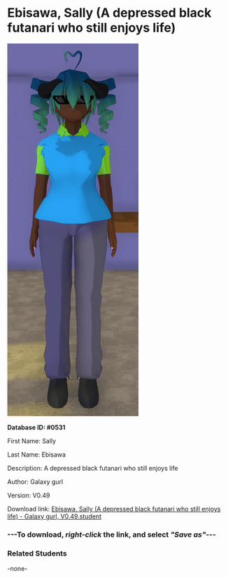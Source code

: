 # Ebisawa, Sally (A depressed black futanari who still enjoys life)

<img src="../../Files/Images/Ebisawa, Sally (A depressed black futanari who still enjoys life).png" title="Ebisawa, Sally (A depressed black futanari who still enjoys life) - Galaxy gurl, V0.49">

**Database ID: #0531**

First Name: Sally

Last Name: Ebisawa

Description: A depressed black futanari who still enjoys life

Author: Galaxy gurl

Version: V0.49

Download link: <a href="https://raw.githubusercontent.com/Arbiter1223/Daigaku-Gurashi-Custom-Students/master/Files/Student%20Files/Ebisawa%2C%20Sally%20(A%20depressed%20black%20futanari%20who%20still%20enjoys%20life)%20-%20Galaxy%20gurl%2C%20V0.49.student">Ebisawa, Sally (A depressed black futanari who still enjoys life) - Galaxy gurl, V0.49.student</a>

### ---**To download, _right-click_ the link, and select _"Save as"_**---

### Related Students

-none-

